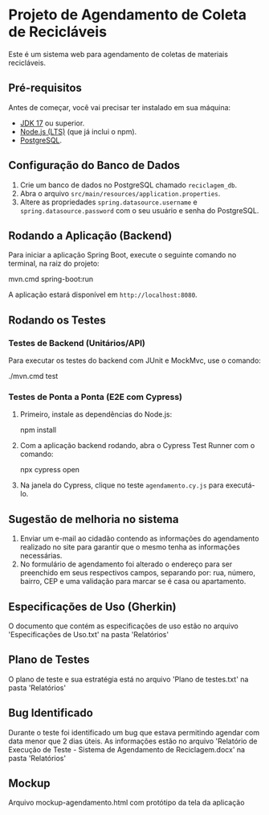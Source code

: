 # Projeto de Agendamento de Coleta de Recicláveis

Este é um sistema web para agendamento de coletas de materiais recicláveis.

## Pré-requisitos

Antes de começar, você vai precisar ter instalado em sua máquina:
- [JDK 17](https://adoptium.net/) ou superior.
- [Node.js (LTS)](https://nodejs.org/en/) (que já inclui o npm).
- [PostgreSQL](https://www.postgresql.org/download/).

## Configuração do Banco de Dados

1. Crie um banco de dados no PostgreSQL chamado `reciclagem_db`.
2. Abra o arquivo `src/main/resources/application.properties`.
3. Altere as propriedades `spring.datasource.username` e `spring.datasource.password` com o seu usuário e senha do PostgreSQL.

## Rodando a Aplicação (Backend)

Para iniciar a aplicação Spring Boot, execute o seguinte comando no terminal, na raiz do projeto:

mvn.cmd spring-boot:run

A aplicação estará disponível em `http://localhost:8080`.

## Rodando os Testes

### Testes de Backend (Unitários/API)

Para executar os testes do backend com JUnit e MockMvc, use o comando:

./mvn.cmd test

### Testes de Ponta a Ponta (E2E com Cypress)

1. Primeiro, instale as dependências do Node.js:
   
    npm install
   
2. Com a aplicação backend rodando, abra o Cypress Test Runner com o comando:
   
   npx cypress open
   
3. Na janela do Cypress, clique no teste `agendamento.cy.js` para executá-lo.

## Sugestão de melhoria no sistema

1. Enviar um e-mail ao cidadão contendo as informações do agendamento realizado no site para garantir que o mesmo tenha as informações necessárias.
2. No formulário de agendamento foi alterado o endereço para ser preenchido em seus respectivos campos, separando por: rua, número, bairro, CEP e uma validação para marcar se é casa ou apartamento.

## Especificações de Uso (Gherkin)

O documento que contém as especificações de uso estão no arquivo 'Especificações de Uso.txt' na pasta 'Relatórios'

## Plano de Testes

O plano de teste e sua estratégia está no arquivo 'Plano de testes.txt' na pasta 'Relatórios'

## Bug Identificado

Durante o teste foi identificado um bug que estava permitindo agendar com data menor que 2 dias úteis.
As informações estão no arquivo 'Relatório de Execução de Teste - Sistema de Agendamento de Reciclagem.docx' na pasta 'Relatórios'

## Mockup

Arquivo mockup-agendamento.html com protótipo da tela da aplicação

